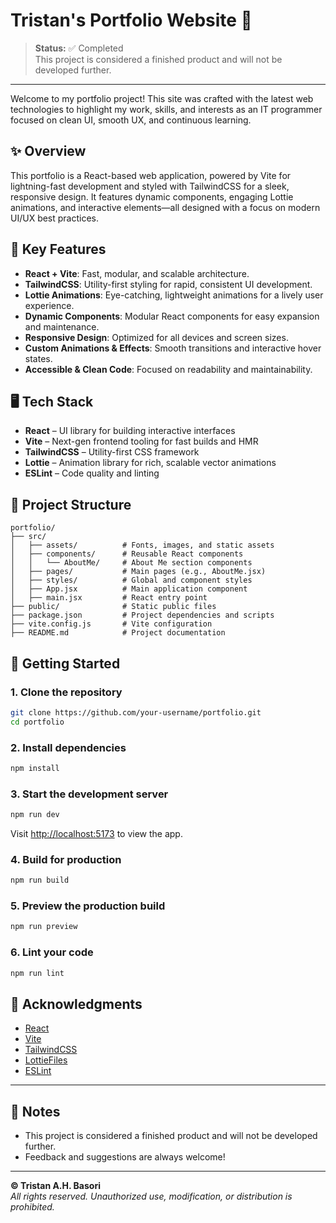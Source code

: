 # Tristan's Portfolio Website 🚀

> **Status:** ✅ Completed  
> This project is considered a finished product and will not be developed further.

---

Welcome to my portfolio project! This site was crafted with the latest web technologies to highlight my work, skills, and interests as an IT programmer focused on clean UI, smooth UX, and continuous learning.

## ✨ Overview

This portfolio is a React-based web application, powered by Vite for lightning-fast development and styled with TailwindCSS for a sleek, responsive design. It features dynamic components, engaging Lottie animations, and interactive elements—all designed with a focus on modern UI/UX best practices.

## 🚩 Key Features

- **React + Vite**: Fast, modular, and scalable architecture.
- **TailwindCSS**: Utility-first styling for rapid, consistent UI development.
- **Lottie Animations**: Eye-catching, lightweight animations for a lively user experience.
- **Dynamic Components**: Modular React components for easy expansion and maintenance.
- **Responsive Design**: Optimized for all devices and screen sizes.
- **Custom Animations & Effects**: Smooth transitions and interactive hover states.
- **Accessible & Clean Code**: Focused on readability and maintainability.

## 🖥️ Tech Stack

- **React** – UI library for building interactive interfaces
- **Vite** – Next-gen frontend tooling for fast builds and HMR
- **TailwindCSS** – Utility-first CSS framework
- **Lottie** – Animation library for rich, scalable vector animations
- **ESLint** – Code quality and linting

## 📁 Project Structure

```
portfolio/
├── src/
│   ├── assets/          # Fonts, images, and static assets
│   ├── components/      # Reusable React components
│   │   └── AboutMe/     # About Me section components
│   ├── pages/           # Main pages (e.g., AboutMe.jsx)
│   ├── styles/          # Global and component styles
│   ├── App.jsx          # Main application component
│   ├── main.jsx         # React entry point
├── public/              # Static public files
├── package.json         # Project dependencies and scripts
├── vite.config.js       # Vite configuration
├── README.md            # Project documentation
```

## 🚀 Getting Started

### 1. Clone the repository
```bash
git clone https://github.com/your-username/portfolio.git
cd portfolio
```

### 2. Install dependencies
```bash
npm install
```

### 3. Start the development server
```bash
npm run dev
```
Visit [http://localhost:5173](http://localhost:5173) to view the app.

### 4. Build for production
```bash
npm run build
```

### 5. Preview the production build
```bash
npm run preview
```

### 6. Lint your code
```bash
npm run lint
```

## 🙌 Acknowledgments

- [React](https://reactjs.org/)
- [Vite](https://vitejs.dev/)
- [TailwindCSS](https://tailwindcss.com/)
- [LottieFiles](https://lottiefiles.com/)
- [ESLint](https://eslint.org/)

---

## 📢 Notes

- This project is considered a finished product and will not be developed further.
- Feedback and suggestions are always welcome!

---

**© Tristan A.H. Basori**  
*All rights reserved. Unauthorized use, modification, or distribution is prohibited.*
